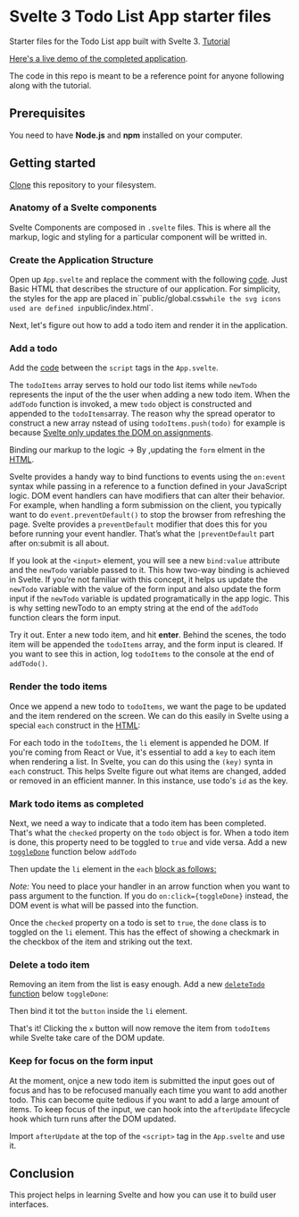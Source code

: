 # Svelte 3 Todo List App starter files

Starter files for the Todo List app built with Svelte 3. [Tutorial](https://freshman.tech/svelte-todo/)

[Here's a live demo of the completed application](http://svelte3-todo.surge.sh/).

The code in this repo is meant to be a reference point for anyone following along with the tutorial.

## Prerequisites

You need to have **Node.js** and **npm** installed on your computer.

## Getting started

[Clone](https://github.com/freshman-tech/svelte-todo-starter-files) this repository to your filesystem.

<!-- `cd` into the project directory and follow along with the [tutorial](https://freshman.tech/svelte-todo/). -->
### Anatomy of a Svelte components

Svelte Components are composed in `.svelte` files. This is where all the markup, logic and styling for a  particular component will be writted in.

### Create the Application Structure

Open up `App.svelte` and replace the **<!-- component markup -->** comment with the following [code](src/App.svelte#L-L44). Just Basic HTML that describes the structure of our application. For simplicity, the styles for the app are placed in``public/global.css` while the svg icons used are defined in `public/index.html`.

Next, let's figure out how to add a todo item and render it in the application.

### Add a todo

Add the [code](./scrc/App.svelte#L1-L18) between the `script` tags in the `App.svelte`.

The `todoItems` array serves to hold our todo list items while `newTodo` represents the input of the the user when adding a new todo item. When the `addTodo` function is invoked, a mew `todo` object is constructed and appended to the `todoItems`array. The reason why the spread operator to construct a new array nstead of using `todoItems.push(todo)` for example is because [Svelte only updates the DOM on assignments](https://svelte.dev/tutorial/updating-arrays-and-objects).

Binding our markup to the logic -> By ,updating the `form` elment in the [HTML](./src/App.svelte#L35-L42).

Svelte provides a handy way to bind functions to events using the `on:event` syntax while passing in a reference to a function defined in your JavaScript logic. DOM event handlers can have modifiers that can alter their behavior. For example, when handling a form submission on the client, you typically want to do `event.preventDefault()` to stop the browser from refreshing the page. Svelte provides a `preventDefault` modifier that does this for you before running your event handler. That’s what the `|preventDefault` part after on:submit is all about.

If you look at the `<input>` element, you will see a new `bind:value` attribute and the `newTodo` variable passed to it. This how two-way binding is achieved in Svelte. If you’re not familiar with this concept, it helps us update the `newTodo` variable with the value of the form input and also update the form input if the `newTodo` variable is updated programatically in the app logic. This is why setting newTodo to an empty string at the end of the `addTodo` function clears the form input.

Try it out. Enter a new todo item, and hit **enter**. Behind the scenes, the todo item will be appended the `todoItems` array, and the form input is cleared. If you want to see this in action, log `todoItems` to the console at the end of `addTodo()`.

### Render the todo items

Once we append a new todo to `todoItems`, we  want the page to be updated and the item rendered on the screen. We can do this easily in Svelte using a special `each` construct in the [HTML](./src/App.svelte#L27-L38):

For each todo in the `todoItems`, the `li` element is appended he DOM. If you're coming from React or Vue, it's essential to add a `key` to each item when rendering a list. In Svelte, you can do this using the `(key)` synta in `each` construct. This helps Svelte figure out what items are changed, added or removed in an efficient manner. In this instance, use todo's `id` as the key. 

### Mark todo items as completed

Next, we need a way to indicate that a todo item has been completed. That's what the `checked` property on the `todo` object is for. When a todo item is done, this property need to be toggled to `true` and vide versa. Add a new [`toggleDone`](./src/App.svelte#L18-L21) function below `addTodo`

Then update the `li` element in the `each` [block as follows:](./src/App.svelte#L42-51)

_Note:_ You need to place your handler in an arrow function when you want to pass argument to the function. If you do `on:click={toggleDone}` instead, the DOM event is what will be passed into the function.

Once the `checked` property on a todo is set to `true`, the `done` class is to toggled on the `li` element. This has the effect of showing a checkmark in the checkbox of the item and striking out the text.

### Delete a todo item

Removing an item from the list is easy enough. Add a new [`deleteTodo` function](./src/App.svelte#L) below `toggleDone`:

Then bind it tot the `button` inside the `li` element.

That's it! Clicking the `x` button will now remove the item from `todoItems` while Svelte take care of the DOM update. 


### Keep for focus on the form input

At the moment, onjce a new todo item is submitted the input goes out of focus and has to be refocused manually each time you want to add another todo. This can become quite tedious if you want to add a large amount of items. To keep focus of the input, we can hook into the `afterUpdate` lifecycle hook which turn runs after the DOM updated.

Import `afterUpdate` at the top of the `<script>` tag in the `App.svelte` and use it.

## Conclusion
This project helps in learning Svelte and how you can use it to build user interfaces.
